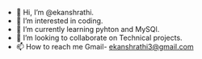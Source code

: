 - 👋 Hi, I’m @ekanshrathi.
- 👀 I’m interested in coding.
- 🌱 I’m currently learning pyhton and MySQl.
- 💞️ I’m looking to collaborate on Technical projects.
- 📫 How to reach me Gmail- ekanshrathi3@gmail.com

<!---
ekanshrathi/ekanshrathi is a ✨ special ✨ repository because its `README.md` (this file) appears on your GitHub profile.
You can click the Preview link to take a look at your changes.
--->
